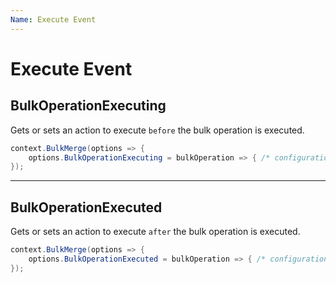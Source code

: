 ```yaml
---
Name: Execute Event
---
```


# Execute Event

## BulkOperationExecuting
Gets or sets an action to execute `before` the bulk operation is executed.


```csharp
context.BulkMerge(options => {
	options.BulkOperationExecuting = bulkOperation => { /* configuration */ };
});
```

---

## BulkOperationExecuted
Gets or sets an action to execute `after` the bulk operation is executed.


```csharp
context.BulkMerge(options => {
	options.BulkOperationExecuted = bulkOperation => { /* configuration */ };
});
```
